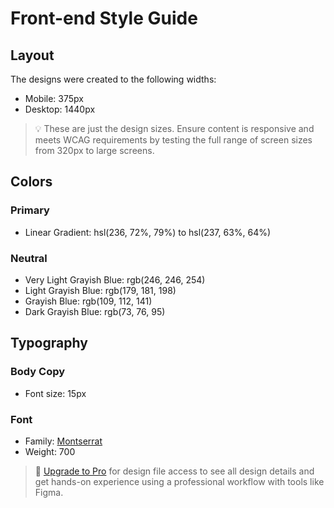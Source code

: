 # Front-end Style Guide

## Layout

The designs were created to the following widths:

- Mobile: 375px
- Desktop: 1440px

> 💡 These are just the design sizes. Ensure content is responsive and meets WCAG requirements by testing the full range of screen sizes from 320px to large screens.

## Colors

### Primary

- Linear Gradient: hsl(236, 72%, 79%) to hsl(237, 63%, 64%)

### Neutral

- Very Light Grayish Blue: rgb(246, 246, 254)
- Light Grayish Blue: rgb(179, 181, 198)
- Grayish Blue: rgb(109, 112, 141)
- Dark Grayish Blue: rgb(73, 76, 95)

## Typography

### Body Copy

- Font size: 15px

### Font

- Family: [Montserrat](https://fonts.google.com/specimen/Montserrat)
- Weight: 700

> 💎 [Upgrade to Pro](https://www.frontendmentor.io/pro?ref=style-guide) for design file access to see all design details and get hands-on experience using a professional workflow with tools like Figma.
